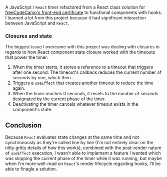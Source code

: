 A JavaScript / `React` timer refactored from a React class solution for [freeCodeCamp's front-end certificate] to functional components with hooks. I learned a lot from this project because it had significant interaction between JavaScript and `React`.

### Closures and state

The biggest issue I overcame with this project was dealing with closures in regards to how React component state closure worked with the timeouts that power the timer:
1. When the timer starts, it stores a reference to a timeout that triggers after one second. The timeout's callback reduces the current number of seconds by one, which then...
2. Triggers a `useEffect` that creates another timeout to reduce the time again.
3. When the timer reaches 0 seconds, it resets to the number of seconds designated by the current phase of the timer.
4. Deactivating the timer cancels whatever timeout exists in the component's state.

## Conclusion

Because `React` evaluates state changes at the same time and not synchronously as they're called line by line (I'm not entirely clear on the nitty gritty details of how this works), combined with the post-render nature of `useEffect` execution, I wasn't able to implement a feature I wanted which was skipping the current phase of the timer while it was running, but maybe when I'm more well-read on `React`'s render lifecycle regarding hooks, I'll be able to finagle a solution.



[freeCodeCamp's front-end certificate]: https://www.freecodecamp.org/learn/front-end-development-libraries/front-end-development-libraries-projects/build-a-javascript-calculator
